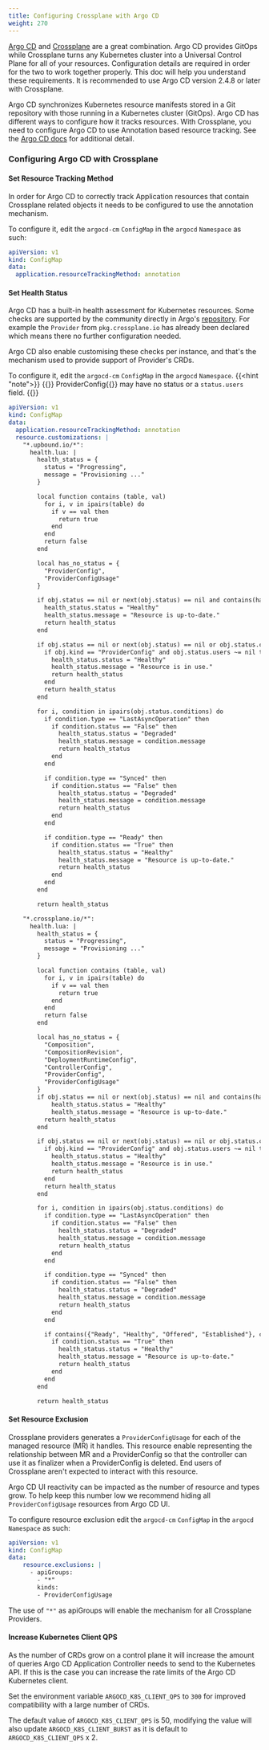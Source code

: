 ```yaml
---  
title: Configuring Crossplane with Argo CD
weight: 270
---  
```


[Argo CD](https://argoproj.github.io/cd/) and [Crossplane](https://crossplane.io)
are a great combination. Argo CD provides GitOps while Crossplane turns any Kubernetes
cluster into a Universal Control Plane for all of your resources. Configuration details are
required in order for the two to work together properly.
This doc will help you understand these requirements. It is recommended to use
Argo CD version 2.4.8 or later with Crossplane.
 
Argo CD synchronizes Kubernetes resource manifests stored in a Git repository
with those running in a Kubernetes cluster (GitOps). Argo CD has different ways to configure 
how it tracks resources. With Crossplane, you need to configure Argo CD 
to use Annotation based resource tracking. See the [Argo CD docs](https://argo-cd.readthedocs.io/en/latest/user-guide/resource_tracking/) for additional detail.
 
### Configuring Argo CD with Crossplane

#### Set Resource Tracking Method

In order for Argo CD to correctly track Application resources that contain Crossplane related objects it needs
to be configured to use the annotation mechanism.

To configure it, edit the `argocd-cm` `ConfigMap` in the `argocd` `Namespace` as such:
```yaml
apiVersion: v1
kind: ConfigMap
data:
  application.resourceTrackingMethod: annotation
```

#### Set Health Status

Argo CD has a built-in health assessment for Kubernetes resources. Some checks are supported by the community directly
in Argo's [repository](https://github.com/argoproj/argo-cd/tree/master/resource_customizations). For example the `Provider`
from `pkg.crossplane.io` has already been declared which means there no further configuration needed.

Argo CD also enable customising these checks per instance, and that's the mechanism used to provide support
of Provider's CRDs.

To configure it, edit the `argocd-cm` `ConfigMap` in the `argocd` `Namespace`.
{{<hint "note">}}
{{<hover label="argocfg" line="22">}} ProviderConfig{{</hover>}} may have no status or a `status.users` field.
{{</hint>}}
```yaml {label="argocfg"}
apiVersion: v1
kind: ConfigMap
data:
  application.resourceTrackingMethod: annotation
  resource.customizations: |
    "*.upbound.io/*":
      health.lua: |
        health_status = {
          status = "Progressing",
          message = "Provisioning ..."
        }

        local function contains (table, val)
          for i, v in ipairs(table) do
            if v == val then
              return true
            end
          end
          return false
        end

        local has_no_status = {
          "ProviderConfig",
          "ProviderConfigUsage"
        }

        if obj.status == nil or next(obj.status) == nil and contains(has_no_status, obj.kind) then
          health_status.status = "Healthy"
          health_status.message = "Resource is up-to-date."
          return health_status
        end

        if obj.status == nil or next(obj.status) == nil or obj.status.conditions == nil then
          if obj.kind == "ProviderConfig" and obj.status.users ~= nil then
            health_status.status = "Healthy"
            health_status.message = "Resource is in use."
            return health_status
          end
          return health_status
        end

        for i, condition in ipairs(obj.status.conditions) do
          if condition.type == "LastAsyncOperation" then
            if condition.status == "False" then
              health_status.status = "Degraded"
              health_status.message = condition.message
              return health_status
            end
          end

          if condition.type == "Synced" then
            if condition.status == "False" then
              health_status.status = "Degraded"
              health_status.message = condition.message
              return health_status
            end
          end

          if condition.type == "Ready" then
            if condition.status == "True" then
              health_status.status = "Healthy"
              health_status.message = "Resource is up-to-date."
              return health_status
            end
          end
        end

        return health_status

    "*.crossplane.io/*":
      health.lua: |
        health_status = {
          status = "Progressing",
          message = "Provisioning ..."
        }

        local function contains (table, val)
          for i, v in ipairs(table) do
            if v == val then
              return true
            end
          end
          return false
        end

        local has_no_status = {
          "Composition",
          "CompositionRevision",
          "DeploymentRuntimeConfig",
          "ControllerConfig",
          "ProviderConfig",
          "ProviderConfigUsage"
        }
        if obj.status == nil or next(obj.status) == nil and contains(has_no_status, obj.kind) then
            health_status.status = "Healthy"
            health_status.message = "Resource is up-to-date."
          return health_status
        end

        if obj.status == nil or next(obj.status) == nil or obj.status.conditions == nil then
          if obj.kind == "ProviderConfig" and obj.status.users ~= nil then
            health_status.status = "Healthy"
            health_status.message = "Resource is in use."
            return health_status
          end
          return health_status
        end

        for i, condition in ipairs(obj.status.conditions) do
          if condition.type == "LastAsyncOperation" then
            if condition.status == "False" then
              health_status.status = "Degraded"
              health_status.message = condition.message
              return health_status
            end
          end

          if condition.type == "Synced" then
            if condition.status == "False" then
              health_status.status = "Degraded"
              health_status.message = condition.message
              return health_status
            end
          end

          if contains({"Ready", "Healthy", "Offered", "Established"}, condition.type) then
            if condition.status == "True" then
              health_status.status = "Healthy"
              health_status.message = "Resource is up-to-date."
              return health_status
            end
          end
        end

        return health_status
```

#### Set Resource Exclusion

Crossplane providers generates a `ProviderConfigUsage` for each of the managed resource (MR) it handles. This resource
enable representing the relationship between MR and a ProviderConfig so that the controller can use it as finalizer when a
ProviderConfig is deleted. End users of Crossplane aren't expected to interact with this resource.

Argo CD UI reactivity can be impacted as the number of resource and types grow. To help keep this number low we
recommend hiding all `ProviderConfigUsage` resources from Argo CD UI.

To configure resource exclusion edit the `argocd-cm` `ConfigMap` in the `argocd` `Namespace` as such:
```yaml
apiVersion: v1
kind: ConfigMap
data:
    resource.exclusions: |
      - apiGroups:
        - "*"
        kinds:
        - ProviderConfigUsage
```

The use of `"*"` as apiGroups will enable the mechanism for all Crossplane Providers.

#### Increase Kubernetes Client QPS

As the number of CRDs grow on a control plane it will increase the amount of queries Argo CD Application Controller
needs to send to the Kubernetes API. If this is the case you can increase the rate limits of the Argo CD Kubernetes client.

Set the environment variable `ARGOCD_K8S_CLIENT_QPS` to `300` for improved compatibility with a large number of CRDs.

The default value of `ARGOCD_K8S_CLIENT_QPS` is 50, modifying the value will also update `ARGOCD_K8S_CLIENT_BURST` as it
is default to `ARGOCD_K8S_CLIENT_QPS` x 2.

